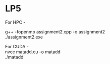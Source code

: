 # LP5
For HPC - 

g++ -fopenmp assignment2.cpp -o assignment2 <br />
./assignment2.exe

For CUDA - 
<br/>
nvcc matadd.cu -o matadd <br />
./matadd